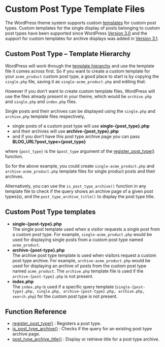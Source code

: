 # Custom Post Type Template Files

The WordPress theme system supports custom [templates](https://developer.wordpress.org/themes/basics/template-files/) for custom post types. Custom templates for the single display of posts belonging to custom post types have been supported since WordPress [Version 3.0](https://codex.wordpress.org/Version_3.0) and the support for custom templates for archive displays was added in [Version 3.1](https://codex.wordpress.org/Version_3.1).

## Custom Post Type – Template Hierarchy

WordPress will work through the [template hierarchy](https://developer.wordpress.org/themes/basics/template-hierarchy/) and use the template file it comes across first. So if you want to create a custom template for your `acme_product` custom post type, a good place to start is by copying the `single.php` file, saving it as `single-acme_product.php` and editing that.

However if you don’t want to create custom template files, WordPress will use the files already present in your theme, which would be `archive.php` and `single.php` and `index.php` files.

Single posts and their archives can be displayed using the `single.php` and `archive.php` template files respectively,

*   single posts of a custom post type will use **single-{post\_type}.php**
*   and their archives will use **archive-{post\_type}.php**
*   and if you don’t have this post type archive page you can pass **BLOG\_URL?post\_type={post\_type}**

where `{post_type}` is the `$post_type` argument of the [register\_post\_type()](https://developer.wordpress.org/reference/functions/register_post_type/) function.

So for the above example, you could create `single-acme_product.php` and `archive-acme_product.php` template files for single product posts and their archives.

Alternatively, you can use the `is_post_type_archive()` function in any template file to check if the query shows an archive page of a given post types(s), and the `post_type_archive_title()` to display the post type title.

## Custom Post Type templates

*   **single-{post-type}.php**  
    The single post template used when a visitor requests a single post from a custom post type. For example, `single-acme_product.php` would be used for displaying single posts from a custom post type named `acme_product`.
*   **archive-{post-type}.php**  
    The archive post type template is used when visitors request a custom post type archive. For example, `archive-acme_product.php` would be used for displaying an archive of posts from the custom post type named `acme_product`. The `archive.php` template file is used if the `archive-{post-type}.php` is not present.
*   **index.php**  
    The `index.php` is used if a specific query template (`single-{post-type}.php, single.php, archive-{post-type}.php, archive.php, search.php`) for the custom post type is not present.

## Function Reference

*   [register\_post\_type()](https://developer.wordpress.org/reference/functions/register_post_type/) : Registers a post type.
*   [is\_post\_type\_archive()](https://developer.wordpress.org/reference/functions/is_post_type_archive/) : Checks if the query for an existing post type archive page.
*   [post\_type\_archive\_title()](https://developer.wordpress.org/reference/functions/post_type_archive_title/) : Display or retrieve title for a post type archive.